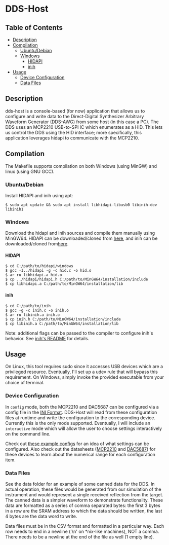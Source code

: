 # DDS-Host

## Table of Contents
* [Description](#description)
* [Compilation](#compilation)
  * [Ubuntu/Debian](#ubuntudebian)
  * [Windows](#windows)
    * [HIDAPI](#hidapi)
    * [inih](#inih)
* [Usage](#usage)
  * [Device Configuration](#device-configuration)
  * [Data Files](#data-files)


## Description
dds-host is a console-based (for now) application that allows us to configure and write data to the Direct-Digital Synthesizer Arbitrary Waveform Generator (DDS-AWG) from some host (in this case a PC). The DDS uses an MCP2210 USB-to-SPI IC which enumerates as a HID. This lets us control the DDS using the HID interface; more specifically, this application leverages hidapi to communicate with the MCP2210.

## Compilation
The Makefile supports compilation on both Windows (using MinGW) and linux (using GNU GCC).

### Ubuntu/Debian
Install HIDAPI and inih using apt:
```
$ sudo apt update && sudo apt install libhidapi-libusb0 libinih-dev libinih1
```

### Windows
Download the hidapi and inih sources and compile them manually using MinGW64. HIDAPI can be downloaded/cloned from [here](https://github.com/libusb/hidapi), and inih can be downloaded/cloned from[here](https://github.com/benhoyt/inih).

#### HIDAPI
```
$ cd C:/path/to/hidapi/windows
$ gcc -I../hidapi -g -c hid.c -o hid.o
$ ar ru libhidapi.a hid.o
$ cp ../hidapi/hidapi.h C:/path/to/MinGW64/installation/include
$ cp libhidapi.a C:/path/to/MinGW64/installation/lib
```

#### inih
```
$ cd C:/path/to/inih
$ gcc -g -c inih.c -o inih.o
$ ar ru libinih.a inih.o
$ cp inih.h C:/path/to/MinGW64/installation/include
$ cp libinih.a C:/path/to/MinGW64/installation/lib
```
Note: additional flags can be passed to the compiler to configure inih's behavior. See [inih's README](https://github.com/benhoyt/inih/blob/master/README.md) for details.

## Usage
On Linux, this tool requires sudo since it accesses USB devices which are a privileged resource. Eventually, I'll set up a udev rule that will bypass this requirement. On Windows, simply invoke the provided executable from your choice of terminal.

### Device Configuration
In `config` mode, both the MCP2210 and DAC5687 can be configured via a config file in the [INI Format](https://en.wikipedia.org/wiki/INI_file). DDS-Host will read from these configuration files at runtime and write the configuration to the corresponding device. Currently this is the only mode supported. Eventually, I will include an `interactive` mode which will allow the user to choose settings interactively on the command line.

Check out [these example configs](../blobs/main/cfg) for an idea of what settings can be configured. Also check out the datasheets ([MCP2210](https://ww1.microchip.com/downloads/en/DeviceDoc/22288A.pdf) and [DAC5687](https://www.ti.com/lit/gpn/dac5687)) for these devices to learn about the numerical range for each configuration item.

### Data Files
See the data folder for an example of some canned data for the DDS. In actual operation, these files would be generated from our simulation of the instrument and would represent a single received reflection from the target. The canned data is a simpler waveform to demonstrate functionality. These data are formatted as a series of comma separated bytes: the first 3 bytes in a row are the SRAM address to which the data should be written, the last 4 bytes are the data word to write.

Data files must be in the CSV format and formatted in a particular way. Each row needs to end in a newline ('\n' on \*nix-like machines), NOT a comma. There needs to be a newline at the end of the file as well (1 empty line).
